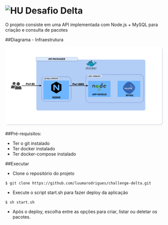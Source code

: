 # <img src="https://avatars1.githubusercontent.com/u/7063040?v=4&s=200.jpg" alt="HU" width="24" /> Desafio Delta

O projeto consiste em uma API implementada com Node.js​ + MySQL​ para criação e consulta de pacotes

##Diagrama - Infraestrutura
<p align="center">
  <img src="Diagrama.jpg" alt="Diagrama" />
</p>

##Pré-requisitos:
* Ter o git instalado
* Ter docker instalado
* Ter docker-compose instalado

##Executar 

- Clone o repositório do projeto
```
$ git clone https://github.com/luumarodrigues/challenge-delta.git
```

- Execute o script start.sh para fazer deploy da aplicação

```
$ sh start.sh
```
- Após o deploy, escolha entre as opções para criar, listar ou deletar os pacotes.


